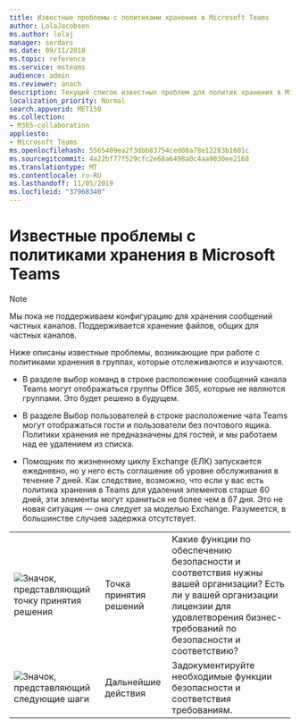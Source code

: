 ```yaml
---
title: Известные проблемы с политиками хранения в Microsoft Teams
author: LolaJacobsen
ms.author: lolaj
manager: serdars
ms.date: 09/11/2018
ms.topic: reference
ms.service: msteams
audience: admin
ms.reviewer: anach
description: Текущий список известных проблем для политик хранения в Microsoft Teams.
localization_priority: Normal
search.appverid: MET150
ms.collection:
- M365-collaboration
appliesto:
- Microsoft Teams
ms.openlocfilehash: 5565409ea2f3dbb83754ced08a78e12283b1601c
ms.sourcegitcommit: 4a22bf77f529cfc2e68a6498a0c4aa9030ee2168
ms.translationtype: MT
ms.contentlocale: ru-RU
ms.lasthandoff: 11/05/2019
ms.locfileid: "37968340"
---
```

# <a name="known-issues-for-retention-policies-in-microsoft-teams"></a>Известные проблемы с политиками хранения в Microsoft Teams

> [!NOTE]
> Мы пока не поддерживаем конфигурацию для хранения сообщений частных каналов. Поддерживается хранение файлов, общих для частных каналов.

Ниже описаны известные проблемы, возникающие при работе с политиками хранения в группах, которые отслеживаются и изучаются.

- В разделе выбор команд в строке расположение сообщений канала Teams могут отображаться группы Office 365, которые не являются группами. Это будет решено в будущем.

- В разделе Выбор пользователей в строке расположение чата Teams могут отображаться гости и пользователи без почтового ящика. Политики хранения не предназначены для гостей, и мы работаем над ее удалением из списка.

- Помощник по жизненному циклу Exchange (ЕЛК) запускается ежедневно, но у него есть соглашение об уровне обслуживания в течение 7 дней. Как следствие, возможно, что если у вас есть политика хранения в Teams для удаления элементов старше 60 дней, эти элементы могут храниться не более чем в 67 дня. Это не новая ситуация — она следует за моделью Exchange. Разумеется, в большинстве случаев задержка отсутствует.


| | | |
|---------|---------|---------|
|![Значок, представляющий точку принятия решения](media/Overview_of_security_and_compliance_in_Microsoft_Teams_image3.png)     |Точка принятия решений         |Какие функции по обеспечению безопасности и соответствия нужны вашей организации? Есть ли у вашей организации лицензии для удовлетворения бизнес-требований по безопасности и соответствию?         |
|![Значок, представляющий следующие шаги](media/Overview_of_security_and_compliance_in_Microsoft_Teams_image4.png)     |Дальнейшие действия         |Задокументируйте необходимые функции безопасности и соответствия требованиям.         |
